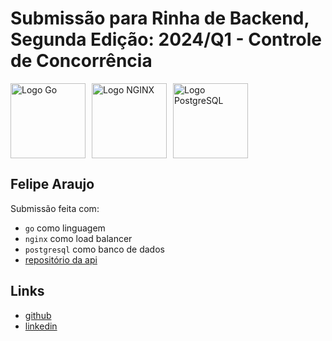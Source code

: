 # Submissão para Rinha de Backend, Segunda Edição: 2024/Q1 - Controle de Concorrência

<div style="display:flex;gap:10px;">
<img src="https://cdn.jsdelivr.net/gh/devicons/devicon@latest/icons/go/go-original-wordmark.svg" alt="Logo Go" width="120" height="auto">
<img src="https://cdn.jsdelivr.net/gh/devicons/devicon@latest/icons/nginx/nginx-original.svg" alt="Logo NGINX" width="120" height="auto">
<img src="https://cdn.jsdelivr.net/gh/devicons/devicon@latest/icons/postgresql/postgresql-original.svg" alt="Logo PostgreSQL" width="120" height="auto">
</div>

## Felipe Araujo

Submissão feita com:

- `go` como linguagem
- `nginx` como load balancer
- `postgresql` como banco de dados
- [repositório da api](https://github.com/felipelaraujo/rinha-de-backend-2024)

## Links

- [github](https://github.com/felipelaraujo)
- [linkedin](https://www.linkedin.com/in/felipe-l-araujo)
